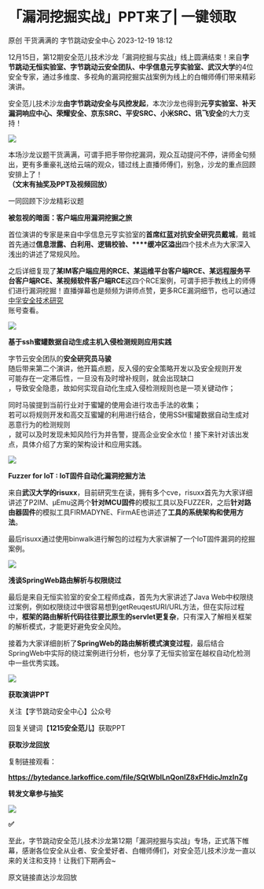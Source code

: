 #  「漏洞挖掘实战」PPT来了| 一键领取   
原创 干货满满的  字节跳动安全中心   2023-12-19 18:12  
  
12月15日，第12期安全范儿技术沙龙「漏洞挖掘与实战」线上圆满结束！来自**字节跳动无恒实验室、字节跳动云安全团队、中孚信息元亨实验室、武汉大学**的4位安全专家，通过多维度、多视角的漏洞挖掘实战案例为线上的白帽师傅们带来精彩演讲。  
  
  
安全范儿技术沙龙**由字节跳动安全与风控发起**，本次沙龙也得到**元亨实验室、补天漏洞响应中心、荣耀安全、京东SRC、平安SRC、小米SRC、讯飞安全**的大力支持！  
  
![](https://mmbiz.qpic.cn/sz_mmbiz_jpg/gAcolpf06Wqtob57rAic0t5Lb74umIeFxUjyCNaY6exPeyOw3J54OPsgdodExUtINGic2VarzewE0ic5dkDibb6dJA/640?wx_fmt=jpeg&from=appmsg "")  
  
  
本场沙龙议题干货满满，可谓手把手带你挖漏洞，观众互动提问不停，讲师金句频出，更有多重豪礼送给云端的观众，错过线上直播师傅们，别急，沙龙的重点回顾安排上了！  
**（文末有抽奖及PPT及视频回放）**  
  
  
  
一同回顾下沙龙精彩议题  
  
  
  
**被忽视的暗面：客户端应用漏洞挖掘之旅**  
  
  
  
首位演讲的专家是来自中孚信息元亨实验室的**首席红蓝对抗安全研究员戴城**，戴城首先通过**信息泄露、白利用、逻辑校验、****缓冲区溢出**四个技术点为大家深入浅出的讲述了常规风险。  
  
之后详细复现了**某IM客户端应用的RCE、某运维平台客户端RCE、某远程服务平台客户端RCE、某视频软件客户端RCE**这四个RCE案例，可谓手把手教线上的师傅们进行漏洞挖掘！直播弹幕也是频频为讲师点赞，更多RCE漏洞细节，也可以通过[中孚安全技术研究](https://mp.weixin.qq.com/s?__biz=Mzg4Nzc3MTk3Mg==&mid=2247488347&idx=1&sn=347f24964b3cd3a81f5a2c05b171ffe5&scene=21#wechat_redirect)  
账号查看。  
  
![](https://mmbiz.qpic.cn/sz_mmbiz_png/gAcolpf06Wqtob57rAic0t5Lb74umIeFxerWcibV7JUGgobhgsmOx1CCia6K6Vlf9ecMqS8Td8FFpQzF0DTdggA2w/640?wx_fmt=png&from=appmsg "")  
  
  
**基于ssh蜜罐数据自动生成主机入侵检测规则应用实践**  
  
  
  
字节云安全团队的**安全研究员马骏**  
随后带来第二个演讲，他开篇点题，反入侵的安全策略开发以及安全规则开发  
可能存在一定滞后性，一旦没有及时增补规则，就会出现缺口  
，导致安全隐患，故如何实现自动化生成入侵检测规则也是一项关键动作；  
  
同时马骏提到当前行业对于蜜罐的使用会进行攻击手法的收集；  
若可以将规则开发和高交互蜜罐的利用进行结合，使用SSH蜜罐数据自动生成对恶意行为的检测规则  
，就可以及时发现未知风险行为并告警，提高企业安全水位！接下来针对该出发点，具体介绍了方案的架构设计和应用实践。  
  
![](https://mmbiz.qpic.cn/sz_mmbiz_png/gAcolpf06Wqtob57rAic0t5Lb74umIeFxyibCAbSyDbXZgcYsKBo5fCiaGJtXpVPfdpFSkAvZZvqyxBTUcB4trSWQ/640?wx_fmt=png&from=appmsg "")  
  
  
**Fuzzer for IoT : IoT固件自动化漏洞挖掘方法**  
  
  
  
来自**武汉大学的risuxx**，目前研究生在读，拥有多个cve，risuxx首先为大家详细讲述了P2IM、μEmu这两个**针对MCU固件**的模拟工具以及FUZZER，之后**针对路由器固件**的模拟工具FIRMADYNE、FirmAE也讲述了**工具的系统架构和使用方法**。  
  
最后risuxx通过使用binwalk进行解包的过程为大家讲解了一个IoT固件漏洞的挖掘案例。  
  
![](https://mmbiz.qpic.cn/sz_mmbiz_png/gAcolpf06Wqtob57rAic0t5Lb74umIeFxPqdqkrRV4mYia4ry8kbRQwic9aERuNWErwlj6pYZ4EbTBeGO3xNGQgZg/640?wx_fmt=png&from=appmsg "")  
  
  
**浅谈SpringWeb路由解析与权限绕过**  
  
  
  
最后是来自无恒实验室的安全工程师成森，首先为大家讲述了Java Web中权限绕过案例，例如权限绕过中很容易想到getReuqestURI/URL方法，但在实际过程中，**框架的路由解析代码往往要比原生的servlet更复杂**，只有深入了解相关框架的解析模式，才能更好避免安全风险。  
  
接着为大家详细剖析了**SpringWeb的路由解析模式演变过程**，最后结合SpringWeb中实际的绕过案例进行分析，也分享了无恒实验室在越权自动化检测中一些优秀实践。  
  
![](https://mmbiz.qpic.cn/sz_mmbiz_png/gAcolpf06Wqtob57rAic0t5Lb74umIeFxv8OibmZicvQkgZwIHUr6SiaEm8QWlKjnyoRVKw00RqbO1DjOs3AMgORSw/640?wx_fmt=png&from=appmsg "")  
  
  
  
**获取演讲PPT**  
  
关注【字节跳动安全中心】公众号  
  
回复关键词【**1215安全范儿**】获取PPT  
  
  
**获取沙龙回放**  
  
复制链接观看：  
  
**https://bytedance.larkoffice.com/file/SQtWbILnQonlZ8xFHdicJmzInZg**  
  
  
  
**转发文章参与抽奖**  
  
  
![](https://mmbiz.qpic.cn/sz_mmbiz_jpg/gAcolpf06Wqtob57rAic0t5Lb74umIeFxtGVryOMfWKUR2MwibcqlsjvbJ2olo3rWTe2sOabMibSx3dsNKTaNGReg/640?wx_fmt=jpeg&from=appmsg "")  
  
  
  
**✅**  
  
  
至此，字节跳动安全范儿技术沙龙第12期「漏洞挖掘与实战」专场，正式落下帷幕，感谢各位安全从业者、安全爱好者、白帽师傅们，对安全范儿技术沙龙一直以来的关注和支持！让我们下期再会~  
  
  
原文链接直达沙龙回放  
  
